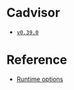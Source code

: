 # Cadvisor

* [`v0.39.0`](https://github.com/kuituoshi/docker/blob/master/cadvisor/v0.39.0/Dockerfile)

# Reference

* [Runtime options](https://github.com/google/cadvisor/blob/master/docs/runtime_options.md)